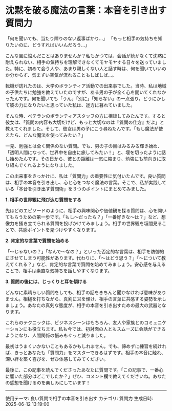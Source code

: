# 沈黙を破る魔法の言葉：本音を引き出す質問力

「何を聞いても、当たり障りのない返事ばかり…」
「もっと相手の気持ちを知りたいのに、どうすればいいんだろう…」

こんな風に悩んだことはありませんか？私もかつては、会話が続かなくて沈黙に耐えられない、相手の気持ちを理解できなくてモヤモヤする日々を送っていました。特に、初めて会う人や、あまり親しくない人と話す時は、何を聞いていいのか分からず、気まずい空気が流れることもしばしば…。

転機が訪れたのは、大学のボランティア活動での出来事でした。当時、私は地域の子供たちに勉強を教えていたのですが、ある男の子が全く心を開いてくれなかったんです。何を聞いても「うん」「別に」「知らない」の一点張り。どうにかして彼の力になりたいと思っていた私は、途方に暮れていました。

そんな時、ベテランのボランティアスタッフの方に相談してみたんです。すると彼女は、「質問の内容も大切だけど、もっと大切なのは『質問の仕方』だよ」と教えてくれました。そして、彼女は男の子にこう尋ねたんです。「もし魔法が使えたら、どんな魔法を使ってみたい？」

一見、勉強とは全く関係のない質問。でも、男の子の目はみるみる輝き始め、「透明人間になって、世界中を自由に旅してみたい！」と、堰を切ったように話し始めたんです。その日から、彼との距離は一気に縮まり、勉強にも前向きに取り組んでくれるようになりました。

この出来事をきっかけに、私は「質問力」の重要性に気付いたんです。良い質問は、相手の本音を引き出し、心と心をつなぐ魔法の言葉。そこで、私が実践している「本音を引き出す質問術」を３つのポイントにまとめてみました。

**1. 相手の世界観に飛び込む質問をする**

先ほどのエピソードのように、相手の興味関心や価値観を探る質問は、心を開いてもらうための第一歩です。「もし〜だったら？」「一番好きな〜は？」など、想像力を掻き立てられる質問を投げかけてみましょう。相手の世界観を垣間見ることで、共感ポイントを見つけやすくなります。

**2. 肯定的な言葉で質問を始める**

「〜じゃないの？」「なんで〜なの？」といった否定的な言葉は、相手を防御的にさせてしまう可能性があります。代わりに、「〜はどう思う？」「〜について教えてくれる？」など、肯定的な言葉で質問を始めてみましょう。安心感を与えることで、相手は素直な気持ちを話しやすくなります。

**3. 質問の後には、じっくりと耳を傾ける**

どんなに素晴らしい質問をしても、相手の話をきちんと聞かなければ意味がありません。相槌を打ちながら、真剣に耳を傾け、相手の言葉に共感する姿勢を示しましょう。あなたの真剣な態度が、相手の本音を引き出すための最大の武器となります。


これらのテクニックは、ビジネスシーンはもちろん、友人や家族とのコミュニケーションにも役立ちます。私も今では、初対面の人ともスムーズに会話ができるようになり、人間関係の悩みもぐっと減りました。

最初はうまくいかないこともあるかもしれません。でも、諦めずに練習を続ければ、きっとあなたも「質問力」をマスターできるはずです。相手の本音に触れ、深い絆を築く喜びを、ぜひ体感してみてください。

最後に、この記事を読んでくださったあなたに質問です。「この記事で、一番心に響いた部分はどこでしたか？」ぜひ、コメント欄で教えてくださいね。あなたの感想を聞けるのを楽しみにしています！

---
使用テーマ: 良い質問で相手の本音を引き出す
カテゴリ: 質問力
生成日時: 2025-06-12 13:19:00
